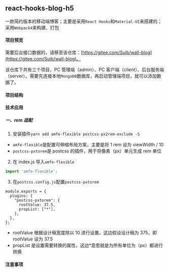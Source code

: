 ## react-hooks-blog-h5

一款简约版本的移动端博客；主要是采用`React Hooks`和`Material-UI`来搭建的；采用`Webpack4`来构建、打包

#### 项目预览

需要后台接口数据的，请移至该仓库：[https://gitee.com/Sujb/wall-blog](https://gitee.com/Sujb/wall-blog)。

该仓库下共有三个项目，PC 管理端（admin）、PC 客户端（client）、后台服务端（server）。需要先连接本地`MongoDB`数据库，再启动管理端项目，就可以添加数据了。

#### 项目结构

#### 技术应用

##### 一、rem 适配

1. 安装插件`yarn add amfe-flexible postcss-px2rem-exclude -S`

- `amfe-flexible`是配置可伸缩布局方案，主要是将 1 rem 设为 viewWidth / 10
- `postcss-pxtorem`是 postcss 的插件，用于将像素（px）单元生成 rem 单位

2. 在 index.js 导入`amfe-flexible`

```js
import 'amfe-flexible';
```

3. 在`postcss.config.js`配置`postcss-pxtorem`

```
module.exports = {
  plugins: {
    "postcss-pxtorem": {
      rootValue: 37.5,
      propList: ["*"],
    },
  },
};
```

- rootValue 根据设计稿宽度除以 10 进行设置，这边假设设计稿为 375，即 rootValue 设为 37.5
- propList 是设置需要转换的属性，这边\*意思就是为所有单位为（px）都进行转换

#### 注意事项
